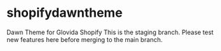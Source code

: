 # shopifydawntheme
Dawn Theme for Glovida Shopify
This is the staging branch. Please test new features here before merging to the main branch.